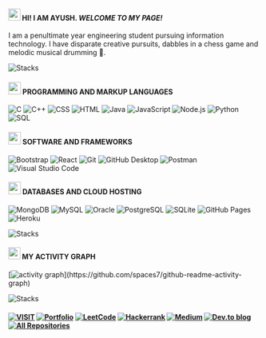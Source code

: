 #### <img src="https://github.githubassets.com/images/mona-whisper.gif" height="24"/>  HI! I AM AYUSH. *WELCOME TO MY PAGE!*
 I am a penultimate year engineering student pursuing information technology. I have disparate creative pursuits, dabbles in a chess game and melodic musical drumming :drum:.

![Stacks](https://readme-typing-svg.demolab.com/?lines=───────────────────────────+────────────────+────────)

#### <img src="https://media3.giphy.com/media/ln7z2eWriiQAllfVcn/200w.webp" width="25"> PROGRAMMING AND MARKUP LANGUAGES 

<p>
<img alt="C" src="https://custom-icon-badges.demolab.com/badge/C-03599C.svg?logo=c-in-hexagon&logoColor=white">
<img alt="C++" src="https://custom-icon-badges.demolab.com/badge/C++-9C033A.svg?logo=cpp2&logoColor=white">
<img alt="CSS" src="https://img.shields.io/badge/CSS-1572B6.svg?logo=css3&logoColor=white">
<img alt="HTML" src="https://img.shields.io/badge/HTML-E34F26.svg?logo=html5&logoColor=white">
<img alt="Java" src="https://custom-icon-badges.demolab.com/badge/Java-007396.svg?logo=java&logoColor=white">
<img alt="JavaScript" src="https://img.shields.io/badge/JavaScript-F7DF1E.svg?logo=javascript&logoColor=black">
<img alt="Node.js" src="https://img.shields.io/badge/Node.js-43853D.svg?logo=node.js&logoColor=white">
<img alt="Python" src="https://img.shields.io/badge/Python-14354C.svg?logo=python&logoColor=white">
<img alt="SQL" src="https://custom-icon-badges.demolab.com/badge/SQL-025E8C.svg?logo=database&logoColor=white">
</p>

#### <img src="https://i.giphy.com/media/eNAsjO55tPbgaor7ma/200w.webp" width="25"> SOFTWARE AND FRAMEWORKS 

<p>
<img alt="Bootstrap" src="https://img.shields.io/badge/Bootstrap-7952B3.svg?logo=bootstrap&logoColor=white">
<img alt="React" src="https://img.shields.io/badge/React-20232a.svg?logo=react&logoColor=%2361DAFB">
<img alt="Git" src="https://img.shields.io/badge/Git-F05033.svg?logo=git&logoColor=white">
<img alt="GitHub Desktop" src="https://img.shields.io/badge/GitHub%20Desktop-8034A9.svg?logo=github&logoColor=white">
<img alt="Postman" src="https://img.shields.io/badge/Postman-FF6C37?logo=postman&logoColor=white">
<img alt="Visual Studio Code" src="https://img.shields.io/badge/Visual%20Studio%20Code-0078d7.svg?logo=visual-studio-code&logoColor=white">
</p>


#### <img src="https://i.giphy.com/media/KzJkzjggfGN5Py6nkT/200.webp" width="25"> DATABASES AND CLOUD HOSTING 

<p>
<img alt="MongoDB" src ="https://img.shields.io/badge/MongoDB-4ea94b.svg?logo=mongodb&logoColor=white">
<img alt="MySQL" src="https://img.shields.io/badge/MySQL-00f.svg?logo=mysql&logoColor=white">
<img alt="Oracle" src ="https://img.shields.io/badge/Oracle-F00000.svg?logo=oracle&logoColor=white">
<img alt="PostgreSQL" src ="https://img.shields.io/badge/PostgreSQL-316192.svg?logo=postgresql&logoColor=white">
<img alt="SQLite" src ="https://img.shields.io/badge/SQLite-07405e.svg?logo=sqlite&logoColor=white">
<img alt="GitHub Pages" src="https://img.shields.io/badge/GitHub%20Pages-327FC7.svg?logo=github&logoColor=white">
<img alt="Heroku" src="https://img.shields.io/badge/Heroku-430098.svg?logo=heroku&logoColor=white">
</p>

![Stacks](https://readme-typing-svg.demolab.com/?lines=───────────────────────────+────────────────+────────)

#### <img src="https://raw.githubusercontent.com/innng/innng/master/assets/kyubey.gif" height="24"/> MY ACTIVITY GRAPH

[![activity graph](https://activity-graph.herokuapp.com/graph?username=spaces7&theme=react-dark&hide_border=true&hide_title=true&")](https://github.com/spaces7/github-readme-activity-graph)

![Stacks](https://readme-typing-svg.demolab.com/?lines=───────────────────────────+────────────────+────────)

#### <a href="#">![VISIT](https://img.shields.io/badge/visit-F7DF1E.svg?style=for-the-badge)</a> <a href="https://spaces7.github.io/portfolio/">![Portfolio](https://img.shields.io/badge/portfolio-14354C.svg?style=for-the-badge&logo=github&logoColor=white)</a> <a href="https://leetcode.com/spaces-/">![LeetCode](https://img.shields.io/badge/LeetCode-12100E?style=for-the-badge&logo=LeetCode&logoColor=#d16c06)</a> <a href="https://www.hackerrank.com/spaces_/">![Hackerrank](https://img.shields.io/badge/-Hackerrank-43853D?style=for-the-badge&logo=HackerRank&logoColor=white)</a> <a href="https://shayush-007.medium.com/">![Medium](https://img.shields.io/badge/Medium-12100E?style=for-the-badge&logo=medium&logoColor=white)</a> <a href="https://dev.to/spaces7/">![Dev.to blog](https://img.shields.io/badge/dev.to-0A0A0A?style=for-the-badge&logo=dev.to&logoColor=white)</a> <a href="https://github.com/spaces7?tab=repositories"><img alt="All Repositories" title="All Repositories" src="https://custom-icon-badges.demolab.com/badge/-Click%20Here%20For%20All%20My%20Forks-14354C?style=for-the-badge&logoColor=white&logo=fork"/></a>
